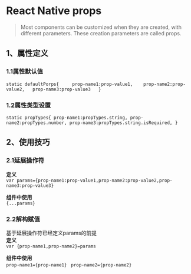 # React Native props
> Most components can be customized when they are created, with different parameters. These creation parameters are called props.


## 1、属性定义
### 1.1属性默认值
`static defaultPorps{    
prop-name1:prop-value1,   
prop-name2:prop-value2,  
prop-name3:prop-value3  
}
`

### 1.2属性类型设置  
`
static propTypes{
prop-name1:propTypes.string,
prop-name2:propTypes.number,
prop-name3:propTypes.string.isRequired,
}
`

## 2、使用技巧
### 2.1延展操作符  
**定义**   
`var params={prop-name1:prop-value1,prop-name2:prop-value2,prop-name3:prop-value3}  `

**组件中使用**  
`{...params}  `

### 2.2解构赋值
基于延展操作符已经定义params的前提  
**定义**  
`var {prop-name1,prop-name2}=params  `

**组件中使用**  
`prop-name1={prop-name1} ` 
`prop-name2={prop-name2}`  




